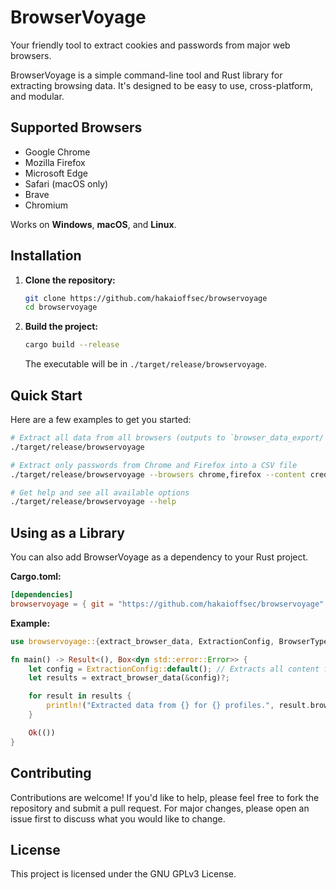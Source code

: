 # BrowserVoyage

Your friendly tool to extract cookies and passwords from major web browsers.

BrowserVoyage is a simple command-line tool and Rust library for extracting browsing data. It's designed to be easy to use, cross-platform, and modular.

## Supported Browsers

- Google Chrome
- Mozilla Firefox
- Microsoft Edge
- Safari (macOS only)
- Brave
- Chromium

Works on **Windows**, **macOS**, and **Linux**.

## Installation

1.  **Clone the repository:**

    ```bash
    git clone https://github.com/hakaioffsec/browservoyage
    cd browservoyage
    ```

2.  **Build the project:**
    ```bash
    cargo build --release
    ```
    The executable will be in `./target/release/browservoyage`.

## Quick Start

Here are a few examples to get you started:

```bash
# Extract all data from all browsers (outputs to `browser_data_export/`)
./target/release/browservoyage

# Extract only passwords from Chrome and Firefox into a CSV file
./target/release/browservoyage --browsers chrome,firefox --content credentials --format csv --output passwords.csv

# Get help and see all available options
./target/release/browservoyage --help
```

## Using as a Library

You can also add BrowserVoyage as a dependency to your Rust project.

**Cargo.toml:**

```toml
[dependencies]
browservoyage = { git = "https://github.com/hakaioffsec/browservoyage" }
```

**Example:**

```rust
use browservoyage::{extract_browser_data, ExtractionConfig, BrowserType, ContentType};

fn main() -> Result<(), Box<dyn std::error::Error>> {
    let config = ExtractionConfig::default(); // Extracts all content from all browsers
    let results = extract_browser_data(&config)?;

    for result in results {
        println!("Extracted data from {} for {} profiles.", result.browser.name, result.profiles.len());
    }

    Ok(())
}
```

## Contributing

Contributions are welcome! If you'd like to help, please feel free to fork the repository and submit a pull request. For major changes, please open an issue first to discuss what you would like to change.

## License

This project is licensed under the GNU GPLv3 License.


